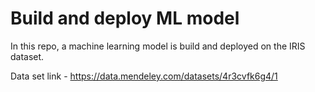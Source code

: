 # Build and deploy ML model

In this repo, a machine learning model is build and deployed on the IRIS dataset.

Data set link - https://data.mendeley.com/datasets/4r3cvfk6g4/1
